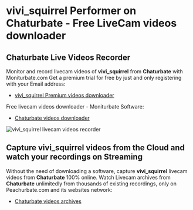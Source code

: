 # vivi_squirrel Performer on Chaturbate - Free LiveCam videos downloader

## Chaturbate Live Videos Recorder

Monitor and record livecam videos of **vivi_squirrel** from **Chaturbate** with Moniturbate.com
Get a premium trial for free by just and only registering with your Email address:
* [vivi_squirrel Premium videos downloader](https://moniturbate.com/request-demo-licence-key.html)

Free livecam videos downloader - Moniturbate Software:
* [Chaturbate videos downloader](https://moniturbate.com/moniturbate-download-software.html)

![vivi_squirrel livecam videos recorder](https://peachurnet.com/templates/moniturbate-software.png)


## Capture vivi_squirrel videos from the Cloud and watch your recordings on Streaming

Without the need of downloading a software, capture **vivi_squirrel** livecam videos from **Chaturbate** 100% online.
Watch Livecam archives from **Chaturbate** unlimitedly from thousands of existing recordings, only on Peachurbate.com and its websites network:
* [Chaturbate videos archives](https://peachurnet.com/)